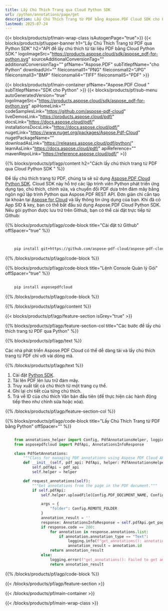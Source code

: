 ```yaml
---
title: Lấy Chú Thích Trang qua Cloud Python SDK
url: /python/annotations/page/get
description: Lấy Chú Thích Trang từ PDF bằng Aspose.PDF Cloud SDK cho Python.
lastmod: 2025-07-24
---
```


{{< blocks/products/pf/main-wrap-class isAutogenPage="true">}}
{{< blocks/products/pf/upper-banner h1="Lấy Chú Thích Trang từ PDF qua Python SDK" h2="API để lấy chú thích từ tài liệu PDF bằng Cloud Python SDK." logoImageSrc="https://products.aspose.cloud/sdk/aspose_pdf-for-python.svg" sourceAdditionalConversionTag="" additionalConversionTag="" pfName="Aspose.PDF" subTitlepfName="cho Python" downloadUrl="" fileiconsmall1="PNG" fileiconsmall2="JPG" fileiconsmall3="BMP" fileiconsmall4="TIFF" fileiconsmall5="PDF" >}}

{{< blocks/products/pf/main-container pfName="Aspose.PDF Cloud " subTitlepfName="SDK cho Python" >}}
{{< blocks/products/pf/sub-menu autoGeneratedVersion="true" logoImageSrc="https://products.aspose.cloud/sdk/aspose_pdf-for-python.svg" apiHomeLink="" codeSamplesLink="https://github.com/aspose-pdf-cloud" liveDemosLink="https://products.aspose.cloud/pdf/" docsLink="https://docs.aspose.cloud/pdf/" installationsDocsLink="https://docs.aspose.cloud/pdf/" nugetLink="https://www.nuget.org/packages/Aspose.Pdf-Cloud" nugetPackageName="" downloadAsLink="https://releases.aspose.cloud/pdf/python/" learnAsLink="https://docs.aspose.cloud/pdf/" apiReference="" mavenRepoLink="https://reference.aspose.cloud/pdf/" >}}

{{% blocks/products/pf/agp/content h2="Cách lấy chú thích trang từ PDF qua Cloud Python SDK " %}}

Để lấy chú thích trang từ PDF, chúng ta sẽ sử dụng
[Aspose.PDF Cloud Python SDK](https://products.aspose.cloud/pdf/python/). Cloud SDK này hỗ trợ các lập trình viên Python phát triển ứng dụng tạo, chú thích, chỉnh sửa, và chuyển đổi PDF dựa trên đám mây bằng ngôn ngữ lập trình Python qua Aspose.PDF REST API. Đơn giản chỉ cần tạo tài khoản tại [Aspose for Cloud](https://dashboard.aspose.cloud/#/apps) và lấy thông tin ứng dụng của bạn. Khi đã có App SID & key, bạn có thể bắt đầu sử dụng Aspose.PDF Cloud Python SDK. Nếu gói python được lưu trữ trên Github, bạn có thể cài đặt trực tiếp từ Github:

{{% blocks/products/pf/agp/code-block title="Cài đặt từ Github" offSpacer="true" %}}

```bash

     
    pip install git+https://github.com/aspose-pdf-cloud/aspose-pdf-cloud-python.git


```

{{% /blocks/products/pf/agp/code-block %}}

{{% blocks/products/pf/agp/code-block title="Lệnh Console Quản lý Gói" offSpacer="true" %}}

```bash
     
    pip install asposepdfcloud

```

{{% /blocks/products/pf/agp/code-block %}}

{{% /blocks/products/pf/agp/content %}}

{{< blocks/products/pf/agp/feature-section isGrey="true" >}}

{{% blocks/products/pf/agp/feature-section-col title="Các bước để lấy chú thích trang từ PDF qua Python" %}}

{{% blocks/products/pf/agp/text %}}

Các nhà phát triển Aspose.PDF Cloud có thể dễ dàng tải và lấy chú thích trang từ PDF chỉ với vài dòng mã.

{{% /blocks/products/pf/agp/text %}}

1. Cài đặt [Python SDK](https://pypi.org/project/asposepdfcloud/).
1. Tải lên PDF lên lưu trữ đám mây.
1. Truy xuất tất cả chú thích từ một trang cụ thể.
1. Ghi lại chi tiết của từng chú thích.
1. Trả về ID của chú thích Văn bản đầu tiên (để thực hiện các hành động tiếp theo như chỉnh sửa hoặc xóa).

{{% /blocks/products/pf/agp/feature-section-col %}}

{{% blocks/products/pf/agp/code-block title="Lấy Chú Thích Trang từ PDF bằng Python" offSpacer="" %}}

```python

    from annotations_helper import Config, PdfAnnotationsHelper, logging
    from asposepdfcloud import PdfApi, AnnotationsInfoResponse

    class PdfGetAnnotations:
        """Class for managing PDF annotations using Aspose PDF Cloud API."""
        def __init__(self, pdf_api: PdfApi, helper: PdfAnnotationsHelper):
            self.pdfApi = pdf_api
            self.helper = helper

        def request_annotations(self):
            """Get annotations from the page in the PDF document."""
            if self.pdfApi:
                self.helper.uploadFile(Config.PDF_DOCUMENT_NAME, Config.LOCAL_FOLDER, Config.REMOTE_FOLDER)

                args = {
                    "folder": Config.REMOTE_FOLDER
                }
                annotation_result = ''
                response: AnnotationsInfoResponse = self.pdfApi.get_page_annotations(Config.PDF_DOCUMENT_NAME, Config.PAGE_NUMBER, **args)
                if response.code == 200:
                    for annotation in response.annotations.list:
                        if annotation.annotation_type == "Text":
                            logging.info(f"get_annotations(): annotation id={annotation.id} with '{annotation.contents}' content get from the document '{Config.PDF_DOCUMENT_NAME}' on {annotation.page_index} page.")
                            annotation_result = annotation.id
                    return annotation_result
                else:
                    logging.error(f"get_annotations(): Failed to get annotation in the document. Response code: {response.code}")
                    return annotation_result
```

{{% /blocks/products/pf/agp/code-block %}}

{{< /blocks/products/pf/agp/feature-section >}}

{{< /blocks/products/pf/main-container >}}

{{< /blocks/products/pf/main-wrap-class >}}
